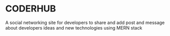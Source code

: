 # CODERHUB
A social networking site for developers to share and add post and message about developers ideas and new technologies using MERN stack 
